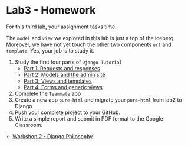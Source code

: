 # Lab3 - Homework

For this third lab, your assignment tasks time.

The `model` and `view` we explored in this lab is just a top of the iceberg. Moreover, we have not yet touch the other two components `url` and `template`. Yes, your job is to study it.

1. Study the first four parts of `Django Tutorial`
    - [Part 1: Requests and responses](https://docs.djangoproject.com/en/4.0/intro/tutorial01/)
    - [Part 2: Models and the admin site](https://docs.djangoproject.com/en/4.0/intro/tutorial02/)
    - [Part 3: Views and templates](https://docs.djangoproject.com/en/4.0/intro/tutorial03/)
    - [Part 4: Forms and generic views](https://docs.djangoproject.com/en/4.0/intro/tutorial04/)
2. Complete the `Teammate` app
3. Create a new app `pure-html` and migrate your `pure-html` from lab2 to Django
4. Push your complete project to your GitHub.
5. Write a simple report and submit in PDF format to the Google Classroom.

<div class="page-nav"><p class="inner">
    <span class="prev"> 
        ←
        <a href="./lab03_2.html" class="">Workshop 2 - Django Philosophy</a>
    </span> 
    <span class="next">
        <!-- <a href="./home-work-1.html" class=""></a> -->
        <!-- → -->
    </span></p>
</div>
